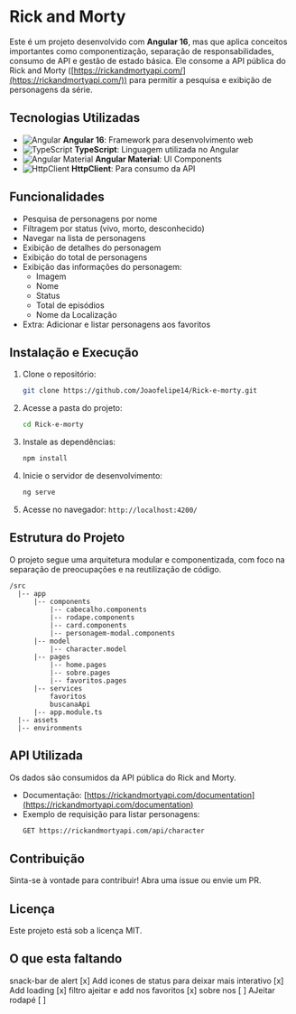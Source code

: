 # Rick and Morty

Este é um projeto desenvolvido com **Angular 16**, mas que aplica conceitos importantes como componentização, separação de responsabilidades, consumo de API e gestão de estado básica. Ele consome a API pública do Rick and Morty ([https://rickandmortyapi.com/](https://rickandmortyapi.com/)) para permitir a pesquisa e exibição de personagens da série. 

## Tecnologias Utilizadas
- ![Angular](https://img.shields.io/badge/Angular-16-red?style=for-the-badge&logo=angular) **Angular 16**: Framework para desenvolvimento web
- ![TypeScript](https://img.shields.io/badge/TypeScript-blue?style=for-the-badge&logo=typescript) **TypeScript**: Linguagem utilizada no Angular
- ![Angular Material](https://img.shields.io/badge/Angular%20Material-orange?style=for-the-badge&logo=angular) **Angular Material**: UI Components
- ![HttpClient](https://img.shields.io/badge/HttpClient-green?style=for-the-badge) **HttpClient**: Para consumo da API

## Funcionalidades
- Pesquisa de personagens por nome
- Filtragem por status (vivo, morto, desconhecido)
- Navegar na lista de personagens
- Exibição de detalhes do personagem
- Exibição do total de personagens
- Exibição das informações do personagem:
  - Imagem
  - Nome
  - Status
  - Total de episódios
  - Nome da Localização
- Extra: Adicionar e listar personagens aos favoritos

## Instalação e Execução
1. Clone o repositório:
   ```sh
   git clone https://github.com/Joaofelipe14/Rick-e-morty.git
   ```
2. Acesse a pasta do projeto:
   ```sh
   cd Rick-e-morty
   ```
3. Instale as dependências:
   ```sh
   npm install
   ```
4. Inicie o servidor de desenvolvimento:
   ```sh
   ng serve
   ```
5. Acesse no navegador: `http://localhost:4200/`

## Estrutura do Projeto
O projeto segue uma arquitetura modular e componentizada, com foco na separação de preocupações e na reutilização de código.
```
/src
  |-- app
      |-- components
          |-- cabecalho.components
          |-- rodape.components
          |-- card.components
          |-- personagem-modal.components
      |-- model
          |-- character.model
      |-- pages
          |-- home.pages
          |-- sobre.pages
          |-- favoritos.pages
      |-- services
          favoritos
          buscanaApi
      |-- app.module.ts
  |-- assets
  |-- environments
```

## API Utilizada
Os dados são consumidos da API pública do Rick and Morty.
- Documentação: [https://rickandmortyapi.com/documentation](https://rickandmortyapi.com/documentation)
- Exemplo de requisição para listar personagens:
  ```sh
  GET https://rickandmortyapi.com/api/character
  ```

## Contribuição
Sinta-se à vontade para contribuir! Abra uma issue ou envie um PR.

## Licença
Este projeto está sob a licença MIT.


## O que esta faltando
snack-bar de alert                               [x]
Add icones de status para deixar mais interativo [x]
Add loading                                      [x]
filtro ajeitar e add nos favoritos               [x]
sobre nos                                        [ ]
AJeitar rodapé                                   [ ]
